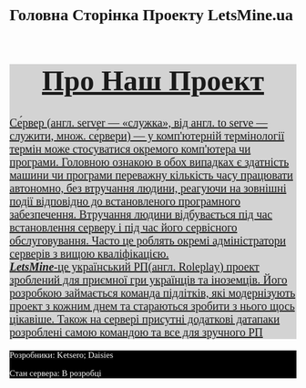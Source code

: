 # Головна Сторінка Проекту LetsMine.ua
<html>
<title>Головна Сторінка Проекту LetsMine.ua</title>
<body style="font-family:san-serif">
<header style="background-color:black; color:white">
<a href=""</a>
<a href=""</a>
</header>
<main style="background-color:lightgray">
<h1 style="background-color:lightgray; font-size:50px; text-align:center">Про Наш Проект</h1>
<p style="font-size:20px">Се́рвер (англ. server — «служка», від англ. to serve — служити, множ. се́рвери) — у комп'ютерній термінології термін може стосуватися окремого комп'ютера чи програми. Головною ознакою в обох випадках є здатність машини чи програми переважну кількість часу працювати автономно, без втручання людини, реагуючи на зовнішні події відповідно до встановленого програмного забезпечення. Втручання людини відбувається під час встановлення серверу і під час його сервісного обслуговування. Часто це роблять окремі адміністратори серверів з вищою кваліфікацією.<br><b><i>LetsMine</i></b>-це український РП(англ. Roleplay) проект зроблений для приємної гри українців та іноземців. 
Його розробкою займається команда підлітків, які модернізують проект з кожним днем та стараються зробити з нього щось
цікавіше. Також на сервері присутні додаткові датапаки розроблені самою командою та все для зручного РП</p>
</main>
<footer style="background-color:black; color:white;">
    <p style="font-size:15px">Розробники: Ketsero; Daisies </p>
    <p style="font-size:15px">Стан сервера: В розробці</p>
</footer>
</body>
</html>

